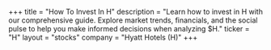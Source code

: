 +++
title = "How To Invest In H"
description = "Learn how to invest in H with our comprehensive guide. Explore market trends, financials, and the social pulse to help you make informed decisions when analyzing $H."
ticker = "H"
layout = "stocks"
company = "Hyatt Hotels (H)"
+++

